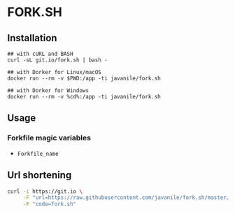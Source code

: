 # FORK.SH


## Installation

```
## with cURL and BASH
curl -sL git.io/fork.sh | bash -
```

```
## with Dorker for Linux/macOS
docker run --rm -v $PWD:/app -ti javanile/fork.sh
```

```
## with Dorker for Windows
docker run --rm -v %cd%:/app -ti javanile/fork.sh
```

## Usage

### Forkfile magic variables

-  `Forkfile_name`  


## Url shortening

```bash
curl -i https://git.io \
     -F "url=https://raw.githubusercontent.com/javanile/fork.sh/master/fork.sh" \
     -F "code=fork.sh"
```
